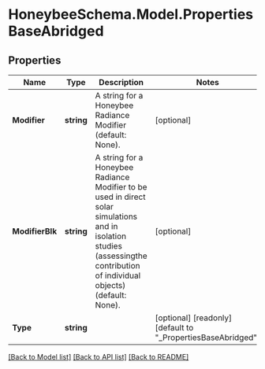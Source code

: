 
# HoneybeeSchema.Model.PropertiesBaseAbridged

## Properties

Name | Type | Description | Notes
------------ | ------------- | ------------- | -------------
**Modifier** | **string** | A string for a Honeybee Radiance Modifier (default: None). | [optional] 
**ModifierBlk** | **string** | A string for a Honeybee Radiance Modifier to be used in direct solar simulations and in isolation studies (assessingthe contribution of individual objects) (default: None). | [optional] 
**Type** | **string** |  | [optional] [readonly] [default to "_PropertiesBaseAbridged"]

[[Back to Model list]](../README.md#documentation-for-models)
[[Back to API list]](../README.md#documentation-for-api-endpoints)
[[Back to README]](../README.md)

